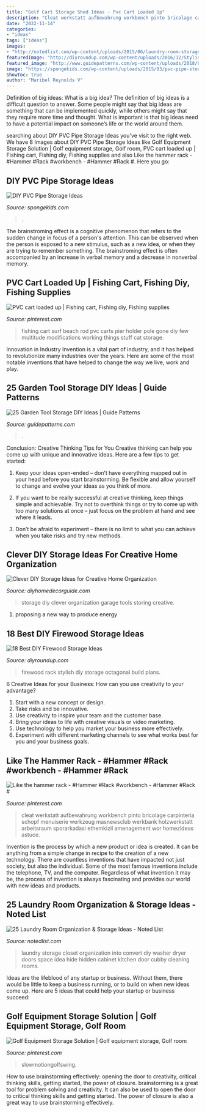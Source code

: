 ```yaml
---
title: "Golf Cart Storage Shed Ideas - Pvc Cart Loaded Up"
description: "Cleat werkstatt aufbewahrung workbench pinto bricolage carpinteria schopf menuiserie werkzeug masnewsclub werkbank holzwerkstatt arbeitsraum sporarkadasi ethemkizil amenagement wor homezideas astuce"
date: "2022-11-14"
categories:
- "ideas"
tags: ["ideas"]
images:
- "http://notedlist.com/wp-content/uploads/2015/06/laundry-room-storage-ideas/22-laundry-room-storage-ideas.jpg"
featuredImage: "http://diyroundup.com/wp-content/uploads/2016/12/Stylish-Octagonal-Firewood-Rack.jpg"
featured_image: "http://www.guidepatterns.com/wp-content/uploads/2018/08/Garden-Tool-Storage-Ideas.jpg"
image: "https://spongekids.com/wp-content/uploads/2015/03/pvc-pipe-storage/11-pvc-pipe-storage-ideas.jpg"
ShowToc: true
author: "Maribel Reynolds V"
---
```



Definition of big ideas: What is a big idea?
The definition of big ideas is a difficult question to answer. Some people might say that big ideas are something that can be implemented quickly, while others might say that they require more time and thought. What is important is that big ideas need to have a potential impact on someone’s life or the world around them.

	

		
searching about DIY PVC Pipe Storage Ideas you've visit to the right web. We have 8 Images about DIY PVC Pipe Storage Ideas like Golf Equipment Storage Solution | Golf equipment storage, Golf room, PVC cart loaded up | Fishing cart, Fishing diy, Fishing supplies and also Like the hammer rack - #Hammer #Rack #workbench - #Hammer #Rack #. Here you go:
		
    
## DIY PVC Pipe Storage Ideas

<img loading=lazy src="https://spongekids.com/wp-content/uploads/2015/03/pvc-pipe-storage/11-pvc-pipe-storage-ideas.jpg" onerror="this.onerror=null;this.src='https://tse4.mm.bing.net/th?id=OIP.KTvQpA0fcr9_KrUK3s5DrQHaKv&amp;pid=15.1';" alt="DIY PVC Pipe Storage Ideas">

_Source: spongekids.com_

>. 

	

The brainstroming effect is a cognitive phenomenon that refers to the sudden change in focus of a person's attention. This can be observed when the person is exposed to a new stimulus, such as a new idea, or when they are trying to remember something. The brainstroming effect is often accompanied by an increase in verbal memory and a decrease in nonverbal memory.

    
## PVC Cart Loaded Up | Fishing Cart, Fishing Diy, Fishing Supplies

<img loading=lazy src="https://i.pinimg.com/736x/23/c3/5a/23c35aa9a9a00c3921859d5da66a6383--fishing-cat-fishing-tips.jpg" onerror="this.onerror=null;this.src='https://tse1.mm.bing.net/th?id=OIP.CiIz6uttaga98YgPpanGgAHaFx&amp;pid=15.1';" alt="PVC cart loaded up | Fishing cart, Fishing diy, Fishing supplies">

_Source: pinterest.com_

>fishing cart surf beach rod pvc carts pier holder pole gone diy few multitude modifications working things stuff cat storage. 

	

Innovation in Industry
Invention is a vital part of industry, and it has helped to revolutionize many industries over the years. Here are some of the most notable inventions that have helped to change the way we live, work and play.

    
## 25 Garden Tool Storage DIY Ideas | Guide Patterns

<img loading=lazy src="http://www.guidepatterns.com/wp-content/uploads/2018/08/Garden-Tool-Storage-Ideas.jpg" onerror="this.onerror=null;this.src='https://tse3.mm.bing.net/th?id=OIP.lQmHA2Gh_PX061VHN5jP5QHaFj&amp;pid=15.1';" alt="25 Garden Tool Storage DIY Ideas | Guide Patterns">

_Source: guidepatterns.com_

>. 

	

Conclusion: Creative Thinking Tips for You
Creative thinking can help you come up with unique and innovative ideas. Here are a few tips to get started:
1. Keep your ideas open-ended – don’t have everything mapped out in your head before you start brainstorming. Be flexible and allow yourself to change and evolve your ideas as you think of more.

2. If you want to be really successful at creative thinking, keep things simple and achievable. Try not to overthink things or try to come up with too many solutions at once – just focus on the problem at hand and see where it leads.

3. Don’t be afraid to experiment – there is no limit to what you can achieve when you take risks and try new methods.

    
## Clever DIY Storage Ideas For Creative Home Organization

<img loading=lazy src="http://diyhomedecorguide.com/wp-content/uploads/2015/07/DIY-Clever-garage-storage-ideas.jpg" onerror="this.onerror=null;this.src='https://tse2.mm.bing.net/th?id=OIP.XKyIqrDF4bQdc8bOD9beoAHaHa&amp;pid=15.1';" alt="Clever DIY Storage Ideas for Creative Home Organization">

_Source: diyhomedecorguide.com_

>storage diy clever organization garage tools storing creative. 

	

1. proposing a new way to produce energy 

    
## 18 Best DIY Firewood Storage Ideas

<img loading=lazy src="http://diyroundup.com/wp-content/uploads/2016/12/Stylish-Octagonal-Firewood-Rack.jpg" onerror="this.onerror=null;this.src='https://tse1.mm.bing.net/th?id=OIP.JAmFRvwxtXWZx6FH5hptOwHaFl&amp;pid=15.1';" alt="18 Best DIY Firewood Storage Ideas">

_Source: diyroundup.com_

>firewood rack stylish diy storage octagonal build plans. 

	

6 Creative Ideas for your Business: How can you use creativity to your advantage?
1. Start with a new concept or design.
2. Take risks and be innovative.
3. Use creativity to inspire your team and the customer base. 
4. Bring your ideas to life with creative visuals or video marketing. 
5. Use technology to help you market your business more effectively. 
6. Experiment with different marketing channels to see what works best for you and your business goals.

    
## Like The Hammer Rack - #Hammer #Rack #workbench - #Hammer #Rack #

<img loading=lazy src="https://i.pinimg.com/736x/45/3e/ed/453eed68b0a74dde38a114853285662a.jpg" onerror="this.onerror=null;this.src='https://tse1.mm.bing.net/th?id=OIP.52RMxKmIxjo46DBWQ8PDswHaJ3&amp;pid=15.1';" alt="Like the hammer rack - #Hammer #Rack #workbench - #Hammer #Rack #">

_Source: pinterest.com_

>cleat werkstatt aufbewahrung workbench pinto bricolage carpinteria schopf menuiserie werkzeug masnewsclub werkbank holzwerkstatt arbeitsraum sporarkadasi ethemkizil amenagement wor homezideas astuce. 

	

Invention is the process by which a new product or idea is created. It can be anything from a simple change in recipe to the creation of a new technology. There are countless inventions that have impacted not just society, but also the individual. Some of the most famous inventions include the telephone, TV, and the computer. Regardless of what invention it may be, the process of invention is always fascinating and provides our world with new ideas and products.

    
## 25 Laundry Room Organization &amp; Storage Ideas - Noted List

<img loading=lazy src="http://notedlist.com/wp-content/uploads/2015/06/laundry-room-storage-ideas/22-laundry-room-storage-ideas.jpg" onerror="this.onerror=null;this.src='https://tse2.mm.bing.net/th?id=OIP.sgd8-u_8cCwa2iH29I2zFAHaHa&amp;pid=15.1';" alt="25 Laundry Room Organization &amp; Storage Ideas - Noted List">

_Source: notedlist.com_

>laundry storage closet organization into convert diy washer dryer doors space idea hide hidden cabinet kitchen door cubby cleaning rooms. 

	

Ideas are the lifeblood of any startup or business. Without them, there would be little to keep a business running, or to build on when new ideas come up. Here are 5 ideas that could help your startup or business succeed:

    
## Golf Equipment Storage Solution | Golf Equipment Storage, Golf Room

<img loading=lazy src="https://i.pinimg.com/736x/23/68/78/2368788f4e16c2cf73af59e8fdc685c0.jpg" onerror="this.onerror=null;this.src='https://tse1.mm.bing.net/th?id=OIP.WdKf25ObC0bd8O4vJKxBmQHaJ3&amp;pid=15.1';" alt="Golf Equipment Storage Solution | Golf equipment storage, Golf room">

_Source: pinterest.com_

>slowmotiongolfswing. 

	

How to use brainstorming effectively: opening the door to creativity, critical thinking skills, getting started, the power of closure.
brainstorming is a great tool for problem solving and creativity. It can also be used to open the door to critical thinking skills and getting started. The power of closure is also a great way to use brainstorming effectively.

